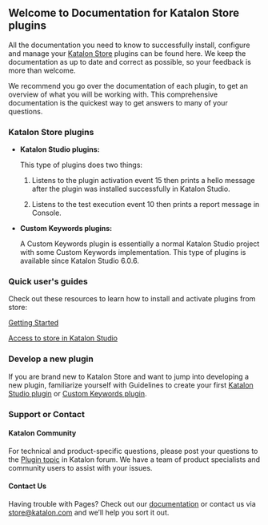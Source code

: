 ## Welcome to Documentation for Katalon Store plugins

All the documentation you need to know to successfully install, configure and manage your [Katalon Store](https://store.katalon.com/) plugins can be found here. We keep the documentation as up to date and correct as possible, so your feedback is more than welcome.

We recommend you go over the documentation of each plugin, to get an overview of what you will be working with. This comprehensive documentation is the quickest way to get answers to many of your questions.

### Katalon Store plugins

- **Katalon Studio plugins:**

  This type of plugins does two things:

  1. Listens to the plugin activation event 15 then prints a hello message after the plugin was installed successfully in Katalon Studio.
  
  2. Listens to the test execution event 10 then prints a report message in Console.

- **Custom Keywords plugins:**

  A Custom Keywords plugin is essentially a normal Katalon Studio project with some Custom Keywords implementation. This type of plugins is available since Katalon Studio 6.0.6.
  
### Quick user's guides

Check out these resources to learn how to install and activate plugins from store:

[Getting Started](https://docs.katalon.com/katalon-store/docs/user/getting-started.html#sign-in-to-katalon-store)

[Access to store in Katalon Studio](https://docs.katalon.com/katalon-store/docs/user/access-store-in-KS.html)

### Develop a new plugin

If you are brand new to Katalon Store and want to jump into developing a new plugin, familiarize yourself with Guidelines to create your first [Katalon Studio plugin](https://docs.katalon.com/katalon-store/docs/publisher/create-plugin.html) or [Custom Keywords plugin](https://docs.katalon.com/katalon-store/docs/publisher/how-to-develop-custom-keywords-plugins.html).



### Support or Contact
#### Katalon Community
For technical and product-specific questions, please post your questions to the [Plugin topic](https://forum.katalon.com/c/katalon-studio/plugin-platform) in Katalon forum. We have a team of product specialists and community users to assist with your issues.
#### Contact Us
Having trouble with Pages? Check out our [documentation](https://docs.katalon.com/katalon-store/docs/user/getting-started.html) or contact us via store@katalon.com and we’ll help you sort it out.
